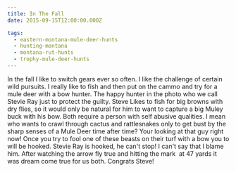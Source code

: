 ```yaml
---
title: In The Fall
date: 2015-09-15T12:00:00.000Z

tags:
  - eastern-montana-mule-deer-hunts
  - hunting-montana
  - montana-rut-hunts
  - trophy-mule-deer-hunts
---
```


In the fall I like to switch gears ever so often. I like the challenge of certain wild pursuits. I really like to fish and then put on the cammo and try for a mule deer with a bow hunter. The happy hunter in the photo who we call Stevie Ray just to protect the guilty. Steve Likes to fish for big browns with dry flies, so it would only be natural for him to want to capture a big Muley buck with his bow. Both require a person with self abusive qualities. I mean who wants to crawl through cactus and rattlesnakes only to get bust by the sharp senses of a Mule Deer time after time? Your looking at that guy right now! Once you try to fool one of these beasts on their turf with a bow you to will be hooked. Stevie Ray is hooked, he can't stop! I can't say that I blame him. After watching the arrow fly true and hitting the mark  at 47 yards it was dream come true for us both. Congrats Steve!
